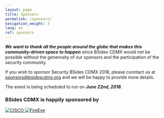 ```yaml
---
layout: page
title: Sponsors
permalink: /sponsors/
navigation_weight: 3
lang: en
ref: sponsors
---
```


***We want to thank all the people around the globe that makes this community-driven space to happen*** since BSides CDMX would not be possible without the generosity of our sponsors and the participation of the security community. 

If you wish to sponsor Security BSides CDMX 2018, please conntact us at <a href="mailto:{{ sponsors@bsidescdmx.org }}"> sponsors@bsidescdmx.org</a> and we will be happy to provide more details.

The event is being scheduled to run on ***June 22nd, 2018***.

### BSides CDMX is happily sponsored by

<div class="container sponsors">
	<div class="row">
	     <a href="https://www.cisco.com/c/es_mx/index.html"> 
	     	<img src="../pictures/sponsors/cisco.png" alt="CISCO"> </a> 
	     <a href="https://www.fireeye.com/"> 
	     	<img src="../pictures/sponsors/fireeye.png" alt="FireEye"> </a>
	</div>
</div>